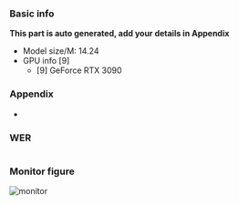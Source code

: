 ### Basic info

**This part is auto generated, add your details in Appendix**

* Model size/M: 14.24
* GPU info \[9\]
  * \[9\] GeForce RTX 3090

### Appendix

* 

### WER
```

```

### Monitor figure
![monitor](./monitor.png)
